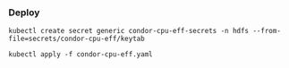 ### Deploy

`kubectl create secret generic condor-cpu-eff-secrets -n hdfs --from-file=secrets/condor-cpu-eff/keytab`

`kubectl apply -f condor-cpu-eff.yaml`

